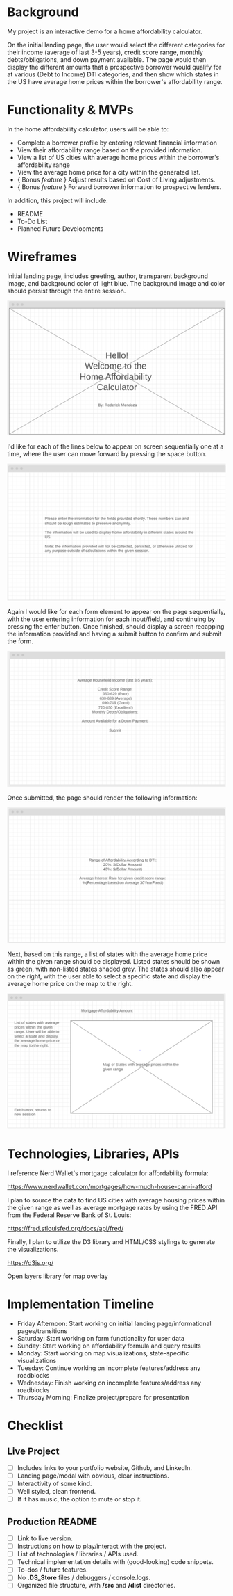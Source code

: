 Background
==========

My project is an interactive demo for a home affordability calculator.

On the initial landing page, the user would select the different categories for their income (average of last 3-5 years), credit score range, monthly debts/obligations, and down payment available. The page would then display the different amounts that a prospective borrower would qualify for at various (Debt to Income) DTI categories, and then show which states in the US have average home prices within the borrower's affordability range.

**Functionality & MVPs**
========================

In the home affordability calculator, users will be able to:

-   Complete a borrower profile by entering relevant financial information
-   View their affordability range based on the provided information.
-   View a list of US cities with average home prices within the borrower's affordability range
-   View the average home price for a city within the generated list.
-   { Bonus *feature* } Adjust results based on Cost of Living adjustments.
-   { Bonus *feature* } Forward borrower information to prospective lenders.

In addition, this project will include:

-   README
-   To-Do List
-   Planned Future Developments

**Wireframes**
==============

Initial landing page, includes greeting, author, transparent background image, and background color of light blue. The background image and color should persist through the entire session.

![Untitled](/wireframe/Wireframe1.png)

I'd like for each of the lines below to appear on screen sequentially one at a time, where the user can move forward by pressing the space button.

![Untitled](/wireframe/Wireframe2.png)

Again I would like for each form element to appear on the page sequentially, with the user entering information for each input/field, and continuing by pressing the enter button. Once finished, should display a screen recapping the information provided and having a submit button to confirm and submit the form.

![Untitled](/wireframe/Wireframe3.png)

Once submitted, the page should render the following information:

![Untitled](/wireframe/Wireframe4.png)

Next, based on this range, a list of states with the average home price within the given range should be displayed. Listed states should be shown as green, with non-listed states shaded grey. The states should also appear on the right, with the user able to select a specific state and display the average home price on the map to the right.

![Untitled](/wireframe/Wireframe5.png)

**Technologies, Libraries, APIs**
=================================

I reference Nerd Wallet's mortgage calculator for affordability formula:

[](https://www.nerdwallet.com/mortgages/how-much-house-can-i-afford)<https://www.nerdwallet.com/mortgages/how-much-house-can-i-afford>

I plan to source the data to find US cities with average housing prices within the given range as well as average mortgage rates by using the FRED API from the Federal Reserve Bank of St. Louis:

[](https://fred.stlouisfed.org/docs/api/fred/)<https://fred.stlouisfed.org/docs/api/fred/>

Finally, I plan to utilize the D3 library and HTML/CSS stylings to generate the visualizations.

[](https://d3js.org/)<https://d3js.org/>

Open layers library for map overlay
[](https://openlayers.org/)

**Implementation Timeline**
===========================

-   Friday Afternoon: Start working on initial landing page/informational pages/transitions
-   Saturday: Start working on form functionality for user data
-   Sunday: Start working on affordability formula and query results
-   Monday: Start working on map visualizations, state-specific visualizations
-   Tuesday: Continue working on incomplete features/address any roadblocks
-   Wednesday: Finish working on incomplete features/address any roadblocks
-   Thursday Morning: Finalize project/prepare for presentation

**Checklist**
=============

**Live Project**
----------------

-   [ ] Includes links to your portfolio website, Github, and LinkedIn.
-   [ ] Landing page/modal with obvious, clear instructions.
-   [ ] Interactivity of some kind.
-   [ ] Well styled, clean frontend.
-   [ ] If it has music, the option to mute or stop it.

**Production README**
---------------------

-   [ ] Link to live version.
-   [ ] Instructions on how to play/interact with the project.
-   [ ] List of technologies / libraries / APIs used.
-   [ ] Technical implementation details with (good-looking) code snippets.
-   [ ] To-dos / future features.
-   [ ] No **.DS_Store** files / debuggers / console.logs.
-   [ ] Organized file structure, with **/src** and **/dist** directories.
